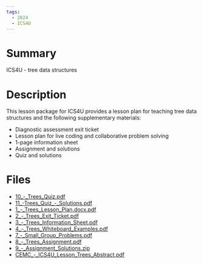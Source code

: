 ```yaml
---
tags:
  - 2024
  - ICS4U
---
```


# Summary

ICS4U - tree data structures

# Description

This lesson package for ICS4U provides a lesson plan for teaching tree data structures and the following supplementary materials:

<ul><li>Diagnostic assessment exit ticket</li><li>Lesson plan for live coding and collaborative problem solving</li><li>1-page information sheet</li><li>Assignment and solutions</li><li>Quiz and solutions</li></ul>

# Files

*   [10\_-\_Trees\_Quiz.pdf](resources/Meagan_Furgal/10_-_Trees_Quiz.pdf)
*   [11\_-Trees\_Quiz\_-\_Solutions.pdf](resources/Meagan_Furgal/11_-Trees_Quiz_-_Solutions.pdf)
*   [1\_-\_Trees\_Lesson\_Plan.docx.pdf](resources/Meagan_Furgal/1_-_Trees_Lesson_Plan.docx.pdf)
*   [2\_-\_Trees\_Exit\_Ticket.pdf](resources/Meagan_Furgal/2_-_Trees_Exit_Ticket.pdf)
*   [3\_-\_Trees\_Information\_Sheet.pdf](resources/Meagan_Furgal/3_-_Trees_Information_Sheet.pdf)
*   [4\_-\_Trees\_Whiteboard\_Examples.pdf](resources/Meagan_Furgal/4_-_Trees_Whiteboard_Examples.pdf)
*   [7\_-\_Small\_Group\_Problems.pdf](resources/Meagan_Furgal/7_-_Small_Group_Problems.pdf)
*   [8\_-\_Trees\_Assignment.pdf](resources/Meagan_Furgal/8_-_Trees_Assignment.pdf)
*   [9\_-\_Assignment\_Solutions.zip](resources/Meagan_Furgal/9_-_Assignment_Solutions.zip)
*   [CEMC\_-\_ICS4U\_Lesson\_Trees\_Abstract.pdf](resources/Meagan_Furgal/CEMC_-_ICS4U_Lesson_Trees_Abstract.pdf)
